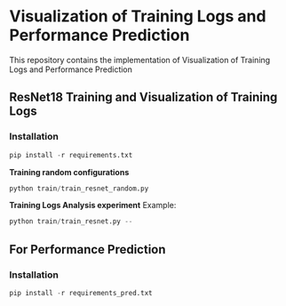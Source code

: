 # Visualization of Training Logs and Performance Prediction

This repository contains the implementation of Visualization of Training Logs and Performance Prediction

## ResNet18 Training and Visualization of Training Logs

### Installation
```python
pip install -r requirements.txt
```
**Training random configurations**
```python
python train/train_resnet_random.py
```
**Training Logs Analysis experiment**
Example:
```python
python train/train_resnet.py --
```


## For Performance Prediction

### Installation
```python
pip install -r requirements_pred.txt
```


